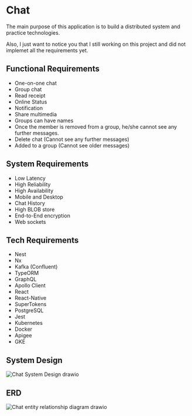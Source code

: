 # Chat

The main purpose of this application is to build a distributed system and practice technologies.

Also, I just want to notice you that I still working on this project and did not implemet all the requirements yet.

## Functional Requirements

- One-on-one chat
- Group chat
- Read receipt
- Online Status
- Notification
- Share multimedia
- Groups can have names
- Once the member is removed from a group, he/she cannot see any further messages.
- Delete chat (Cannot see any further messages)
- Added to a group (Cannot see older messages)
  
## System Requirements

- Low Latency
- High Reliability
- High Availability
- Mobile and Desktop
- Chat History
- High BLOB store
- End-to-End encryption
- Web sockets
  
## Tech Requirements

- Nest
- Nx 
- Kafka (Confluent) 
- TypeORM 
- GraphQL 
- Apollo Client 
- React 
- React-Native 
- SuperTokens 
- PostgreSQL 
- Jest 
- Kubernetes 
- Docker 
- Apigee
- GKE
  
## System Design

![Chat System Design drawio](https://github.com/hwang-the-human/chat/assets/58131395/c6e75cfe-75d9-4b80-ac53-7a45007de80e)

## ERD

![Chat entity relationship diagram drawio](https://github.com/hwang-the-human/chat/assets/58131395/eadcf37f-a8cf-4b56-8159-788fc0a11940)
